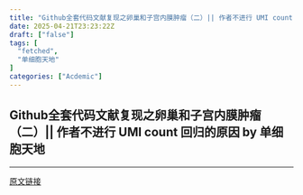 ```yaml
---
title: "Github全套代码文献复现之卵巢和子宫内膜肿瘤（二）|| 作者不进行 UMI count 回归的原因"
date: 2025-04-21T23:23:22Z
draft: ["false"]
tags: [
  "fetched",
  "单细胞天地"
]
categories: ["Acdemic"]
---
```

Github全套代码文献复现之卵巢和子宫内膜肿瘤（二）|| 作者不进行 UMI count 回归的原因 by 单细胞天地
------
<div aria-hidden="true"></div>  
<hr>
<a href="https://mp.weixin.qq.com/s/i_r0BTv94P88SmW_2An_5Q",target="_blank" rel="noopener noreferrer">原文链接</a>
